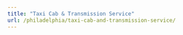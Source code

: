 ```yaml
---
title: "Taxi Cab & Transmission Service"
url: /philadelphia/taxi-cab-and-transmission-service/
---
```

